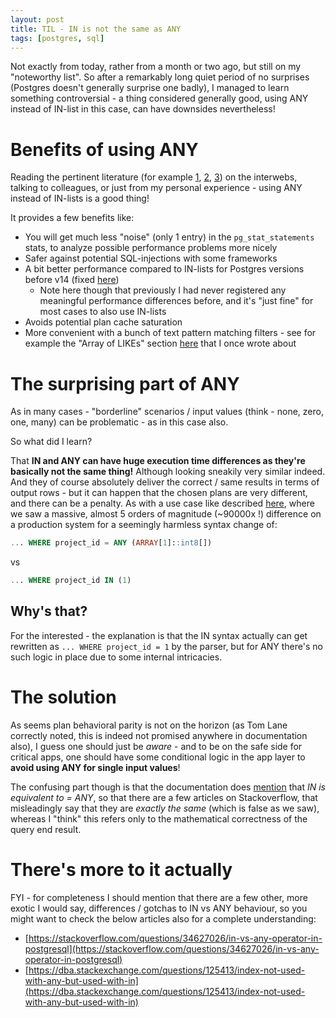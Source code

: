```yaml
---
layout: post
title: TIL - IN is not the same as ANY
tags: [postgres, sql]
---
```


Not exactly from today, rather from a month or two ago, but still on my "noteworthy list". So after a remarkably long quiet period
of no surprises (Postgres doesn't generally surprise one badly), I managed to learn something controversial - a thing considered
generally good, using ANY instead of IN-list in this case, can have downsides nevertheless!

# Benefits of using ANY 

Reading the pertinent literature (for example [1](https://pganalyze.com/blog/5mins-postgres-performance-in-lists-vs-any-operator-bind-parameters),
[2](https://www.psycopg.org/psycopg3/docs/basic/adapt.html#lists-adaptation), [3](https://stackoverflow.com/questions/34627026/in-vs-any-operator-in-postgresql))
on the interwebs, talking to colleagues, or just from my personal experience - using ANY instead of IN-lists is a good thing!

It provides a few benefits like:

* You will get much less "noise" (only 1 entry) in the `pg_stat_statements` stats, to analyze possible performance problems more nicely
* Safer against potential SQL-injections with some frameworks
* A bit better performance compared to IN-lists for Postgres versions before v14 (fixed [here](https://git.postgresql.org/gitweb/?p=postgresql.git;a=commit;h=50e17ad281b8d1c1b410c9833955bc80fbad4078))
  * Note here though that previously I had never registered any meaningful performance differences before, and it's "just fine" for most cases to also use IN-lists   
* Avoids potential plan cache saturation
* More convenient with a bunch of text pattern matching filters - see for example the "Array of LIKEs" section
  [here](https://www.cybertec-postgresql.com/en/two-simple-postgres-tips-to-kick-start-year-2017/) that I once wrote about

# The surprising part of ANY

As in many cases - "borderline" scenarios / input values (think - none, zero, one, many) can be problematic - as in this case also.

So what did I learn?

That **IN and ANY can have huge execution time differences as they're basically not the same thing!** Although looking sneakily
very similar indeed. And they of course absolutely deliver the correct / same results in terms of output rows - but it can happen that
the chosen plans are very different, and there can be a penalty. As with a use case like described [here](https://www.postgresql.org/message-id/17922-1e2e0aeedd294424%40postgresql.org),
where we saw a massive, almost 5 orders of magnitude (~90000x !) difference on a production system for a seemingly harmless
syntax change of:

```sql
... WHERE project_id = ANY (ARRAY[1]::int8[])
```
vs
```sql
... WHERE project_id IN (1)
```

## Why's that?

For the interested - the explanation is that the IN syntax actually can get rewritten as `... WHERE project_id = 1` by the
parser, but for ANY there's no such logic in place due to some internal intricacies. 

 
# The solution

As seems plan behavioral parity is not on the horizon (as Tom Lane correctly noted, this is indeed not promised
anywhere in documentation also), I guess one should just be *aware* - and to be on the safe side for critical apps, one should
have some conditional logic in the app layer to **avoid using ANY for single input values**!

The confusing part though is that the documentation does [mention](https://www.postgresql.org/docs/current/functions-subquery.html#FUNCTIONS-SUBQUERY-ANY-SOME)
that *IN is equivalent to = ANY*, so that there are a few
articles on Stackoverflow, that misleadingly say that they are *exactly the same* (which is false as we saw), whereas I
"think" this refers only to the mathematical correctness of the query end result. 

# There's more to it actually

FYI - for completeness I should mention that there are a few other, more exotic I would say, differences / gotchas to
IN vs ANY behaviour, so you might want to check the below articles also for a complete understanding:
* [https://stackoverflow.com/questions/34627026/in-vs-any-operator-in-postgresql](https://stackoverflow.com/questions/34627026/in-vs-any-operator-in-postgresql)
* [https://dba.stackexchange.com/questions/125413/index-not-used-with-any-but-used-with-in](https://dba.stackexchange.com/questions/125413/index-not-used-with-any-but-used-with-in)

